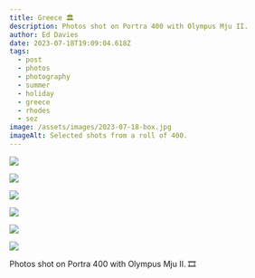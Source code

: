 ```yaml
---
title: Greece 🏛️
description: Photos shot on Portra 400 with Olympus Mju II.
author: Ed Davies
date: 2023-07-18T19:09:04.618Z
tags:
  - post
  - photos
  - photography
  - summer
  - holiday
  - greece
  - rhodes
  - sez
image: /assets/images/2023-07-18-box.jpg
imageAlt: Selected shots from a roll of 400.
---
```

![](/assets/images/2023-07-18-sez.jpg)

![](/assets/images/2023-07-18-knee.jpg)

![](/assets/images/2023-07-18-ring.jpg)

![](/assets/images/2023-07-18-street.jpg)

![](/assets/images/2023-07-18-fence.jpg)

![](/assets/images/2023-07-18-wall.jpg)

Photos shot on Portra 400 with Olympus Mju II. 🎞️